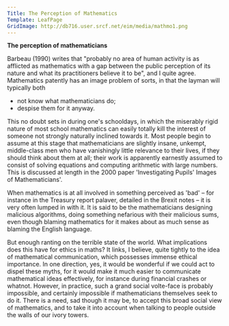 ```yaml
---
Title: The Perception of Mathematics
Template: LeafPage
GridImage: http://db716.user.srcf.net/eim/media/mathmo1.png
---
```


**The perception of mathematicians**

Barbeau (1990) writes that "probably no area of human activity is as afflicted as mathematics with a gap between the public perception of its nature and what its practitioners believe it to be", and I quite agree. Mathematics patently has an image problem of sorts, in that the layman will typically both 

- not know what mathematicians do;
- despise them for it anyway.

This no doubt sets in during one's schooldays, in which the miserably rigid nature of most school mathematics can easily totally kill the interest of someone not strongly naturally inclined towards it. Most people begin to assume at this stage that mathematicians are slightly insane, unkempt, middle-class men who have vanishingly little relevance to their lives, if they should think about them at all; their work is apparently earnestly assumed to consist of solving equations and computing arithmetic with large numbers. This is discussed at length in the 2000 paper 'Investigating Pupils' Images of Mathematicians'. 

When mathematics is at all involved in something perceived as 'bad' – for instance in the Treasury report palaver, detailed in the Brexit notes – it is very often lumped in with it. It is said to be the mathematicians designing malicious algorithms, doing something nefarious with their malicious sums, even though blaming mathematics for it makes about as much sense as blaming the English language.

But enough ranting on the terrible state of the world. What implications does this have for ethics in maths? It links, I believe, quite tightly to the idea of mathematical communication, which possesses immense ethical importance. In one direction, yes, it would be wonderful if we could act to dispel these myths, for it would make it much easier to communicate mathematical ideas effectively, for instance during financial crashes or whatnot. However, in practice, such a grand social volte-face is probably impossible, and certainly impossible if mathematicians themselves seek to do it. There is a need, sad though it may be, to accept this broad social view of mathematics, and to take it into account when talking to people outside the walls of our ivory towers.
